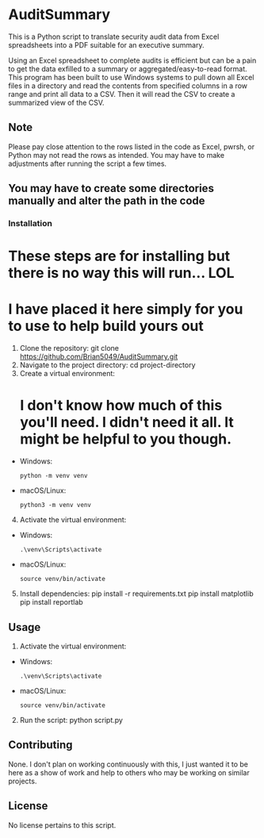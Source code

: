 # AuditSummary
This is a Python script to translate security audit data from Excel spreadsheets into a PDF suitable for an executive summary.

Using an Excel spreadsheet to complete audits is efficient but can be a pain to get the data exfilled to a summary or aggregated/easy-to-read format. This program has been built to use Windows systems to pull down all Excel files in a directory and read the contents from specified columns in a row range and print all data to a CSV. Then it will read the CSV to create a summarized view of the CSV.

## Note
Please pay close attention to the rows listed in the code as Excel, pwrsh, or Python may not read the rows as intended. You may have to make adjustments after running the script a few times.

## You may have to create some directories manually and alter the path in the code ##

### Installation
# These steps are for installing but there is no way this will run... LOL
# I have placed it here simply for you to use to help build yours out

1. Clone the repository:
git clone https://github.com/Brian5049/AuditSummary.git
2. Navigate to the project directory:
cd project-directory
3. Create a virtual environment:
   # I don't know how much of this you'll need. I didn't need it all. It might be helpful to you though.
- Windows:
  ```
  python -m venv venv
  ```
- macOS/Linux:
  ```
  python3 -m venv venv
  ```
4. Activate the virtual environment:
- Windows:
  ```
  .\venv\Scripts\activate
  ```
- macOS/Linux:
  ```
  source venv/bin/activate
  ```
5. Install dependencies:
pip install -r requirements.txt
pip install matplotlib
pip install reportlab

## Usage

1. Activate the virtual environment:
- Windows:
  ```
  .\venv\Scripts\activate
  ```
- macOS/Linux:
  ```
  source venv/bin/activate
  ```
2. Run the script:
python script.py

## Contributing
None. I don't plan on working continuously with this, I just wanted it to be here as a show of work and help to others who may be working on similar projects.

## License

No license pertains to this script.

